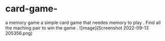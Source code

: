 # card-game-
a memory game
a simple card game that needes memory to play . Find all the maching pair to win the game . 
![image](Screenshot 2022-09-13 205356.png)
